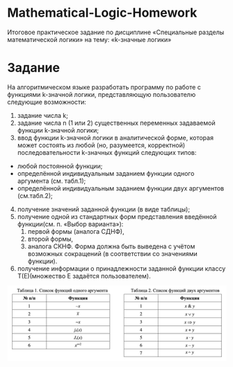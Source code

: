 # Mathematical-Logic-Homework
Итоговое практическое задание по дисциплине «Специальные разделы математической логики» на тему: «k-значные логики»

# Задание
На  алгоритмическом  языке  разработать  программу по работе с функциями k-значной логики, представляющую пользователю следующие возможности:
1. задание числа k;
2. задание числа n (1 или 2) существенных переменных задаваемой функции k-значной логики;
3. ввод  функции k-значной  логики  в  аналитической  форме,  которая  может  состоять  из  любой  (но, разумеется, корректной) последовательности k-значных функций следующих типов:
- любой постоянной функции;
- определённой индивидуальным заданием функции одного аргумента (см. табл.1);
- определённой индивидуальным заданием функции двух аргументов (см.табл.2);
4. получение значений заданной функции (в виде таблицы);
5. получение одной из стандартных форм представления введённой функции(см. п. «Выбор варианта»):
    1. первой формы (аналога СДНФ),
    2. второй формы,
    3. аналога СКНФ.
Форма должна быть выведена с учётом возможных сокращений (в соответствии со значениями функции).
6. получение информации о принадлежности заданной функции классу T(E)(множество E задаётся пользователем).

![screenshot](/task.png?raw=true)

